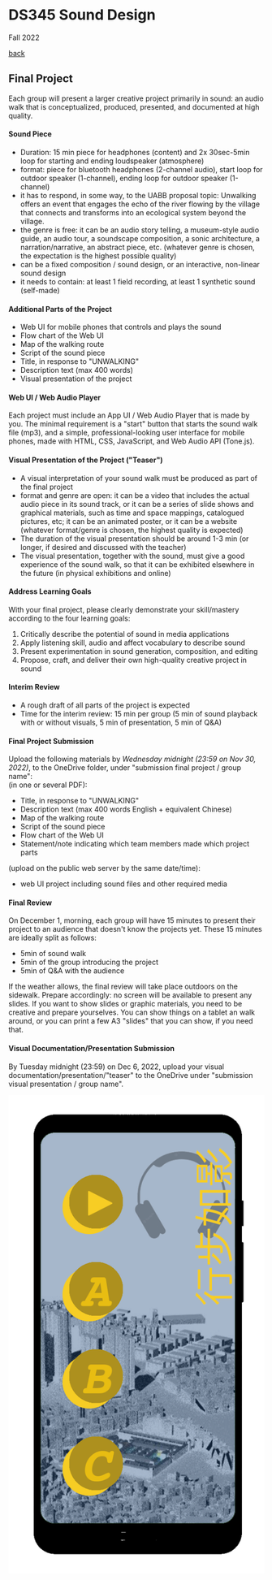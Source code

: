 # DS345 Sound Design
Fall 2022  

[back](index.md)  

## Final Project

Each group will present a larger creative project primarily in sound: an audio walk that is conceptualized, produced, presented, and documented at high quality.  

#### Sound Piece
- Duration: 15 min piece for headphones (content) and 2x 30sec-5min loop for starting and ending loudspeaker (atmosphere)
- format: piece for bluetooth headphones (2-channel audio), start loop for outdoor speaker (1-channel), ending loop for outdoor speaker (1-channel)
- it has to respond, in some way, to the UABB proposal topic: Unwalking offers an event that engages the echo of the river flowing by the village that connects and transforms into an ecological system beyond the village. 
- the genre is free: it can be an audio story telling, a museum-style audio guide, an audio tour, a soundscape composition, a sonic architecture, a narration/narrative, an abstract piece, etc. (whatever genre is chosen, the expectation is the highest possible quality)
- can be a fixed composition / sound design, or an interactive, non-linear sound design
- it needs to contain: at least 1 field recording, at least 1 synthetic sound (self-made)

#### Additional Parts of the Project
- Web UI for mobile phones that controls and plays the sound
- Flow chart of the Web UI
- Map of the walking route
- Script of the sound piece
- Title, in response to "UNWALKING"
- Description text (max 400 words)
- Visual presentation of the project
  
#### Web UI / Web Audio Player
Each project must include an App UI / Web Audio Player that is made by you. The minimal requirement is a "start" button that starts the sound walk file (mp3), and a simple, professional-looking user interface for mobile phones, made with HTML, CSS, JavaScript, and Web Audio API (Tone.js).

#### Visual Presentation of the Project ("Teaser")
- A visual interpretation of your sound walk must be produced as part of the final project
- format and genre are open: it can be a video that includes the actual audio piece in its sound track, or it can be a series of slide shows and graphical materials, such as time and space mappings, catalogued pictures, etc; it can be an animated poster, or it can be a website (whatever format/genre is chosen, the highest quality is expected)
- The duration of the visual presentation should be around 1-3 min (or longer, if desired and discussed with the teacher)
- The visual presentation, together with the sound, must give a good experience of the sound walk, so that it can be exhibited elsewhere in the future (in physical exhibitions and online)

#### Address Learning Goals
With your final project, please clearly demonstrate your skill/mastery according to the four learning goals:
1.	Critically describe the potential of sound in media applications
2.	Apply listening skill, audio and affect vocabulary to describe sound
3.	Present experimentation in sound generation, composition, and editing
4.	Propose, craft, and deliver their own high-quality creative project in sound

#### Interim Review
- A rough draft of all parts of the project is expected
- Time for the interim review: 15 min per group (5 min of sound playback with or without visuals, 5 min of presentation, 5 min of Q&A)

#### Final Project Submission
Upload the following materials by *Wednesday midnight (23:59 on Nov 30, 2022)*, to the OneDrive folder, under "submission final project / group name":  
(in one or several PDF):
- Title, in response to "UNWALKING"
- Description text (max 400 words English + equivalent Chinese)
- Map of the walking route
- Script of the sound piece
- Flow chart of the Web UI 
- Statement/note indicating which team members made which project parts  

(upload on the public web server by the same date/time):
- web UI project including sound files and other required media  

#### Final Review
On December 1, morning, each group will have 15 minutes to present their project to an audience that doesn't know the projects yet. These 15 minutes are ideally split as follows:
- 5min of sound walk
- 5min of the group introducing the project
- 5min of Q&A with the audience  

If the weather allows, the final review will take place outdoors on the sidewalk. Prepare accordingly: no screen will be available to present any slides. If you want to show slides or graphic materials, you need to be creative and prepare yourselves. You can show things on a tablet an walk around, or you can print a few A3 "slides" that you can show, if you need that.

#### Visual Documentation/Presentation Submission
By Tuesday midnight (23:59) on Dec 6, 2022, upload your visual documentation/presentation/"teaser" to the OneDrive under "submission visual presentation / group name".   


![Mockup of UI for Sound Walk](files/mockup-UI.png)  

